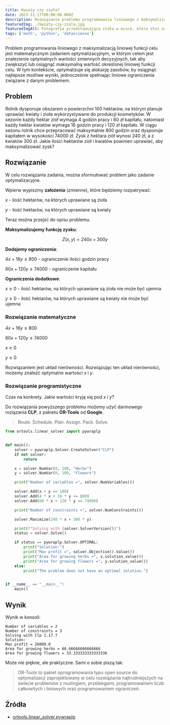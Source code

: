 ```yaml
---
title: Kwiaty czy zioła?
date: 2023-11-17T00:00:00.000Z
description: Rozwiązanie problemu programowania liniowego z maksymalizacją liniowej funkcji celu w kontekście uprawy kwiatów i ziół. Przedstawiiono kroki pozwalające na rozwiązanie zadania, wykorzystując matematyczną optymalizację. Problem został rozwiązany przy użyciu narzędzia CLP z pakietu OR-Tools od Google.
featuredImg: ./kwiaty-czy-ziola.jpg
featuredImgAlt: Fotografia przedstawiająca zioła w misce, która stoi na stole obsypanym kwiatami różnych roślin. Photo by Nia Ramirez on Unsplash.
tags: ['math', 'python', 'datascience']
---
```


Problem programowania liniowego z maksymalizacją liniowej funkcji celu jest matematycznym zadaniem optymalizacyjnym, w którym celem jest znalezienie optymalnych wartości zmiennych decyzyjnych, tak aby zwiększyć lub osiągnąć maksymalną wartość określonej liniowej funkcji celu. W tym kontekście, optymalizuje się alokację zasobów, by osiągnąć najlepsze możliwe wyniki, jednocześnie spełniając liniowe ograniczenia związane z danym problemem.

## Problem

Rolnik dysponuje obszarem o powierzchni 100 hektarów, na którym planuje uprawiać kwiaty i zioła wykorzystywane do produkcji kosmetyków. W sezonie każdy hektar ziół wymaga 4 godzin pracy i 60 zł kapitału, natomiast każdy hektar kwiatów wymaga 16 godzin pracy i 120 zł kapitału. W ciągu sezonu rolnik chce przepracować maksymalnie 800 godzin oraz dysponuje kapitałem w wysokości 74000 zł. Zysk z hektara ziół wynosi 240 zł, a z kwiatów 300 zł. Jakie ilości hektarów ziół i kwiatów powinien uprawiać, aby maksymalizować zysk?

## Rozwiązanie

W celu rozwiązania zadania, można sformułować problem jako zadanie optymalizacyjne.

Wpierw wypiszmy **założenia** (zmienne), które będziemy rozpatrywać:

$x$ - ilość hektarów, na których uprawiane są zioła

$y$ - ilość hektarów, na których uprawiane są kwiaty

Teraz można przejść do opisu problemu.

**Maksymalizujemy funkcję zysku**:

$$
Z(x, y) = 240x + 300y
$$

**Dodajemy ograniczenia**:

$4x + 16y \leq 800$ - ograniczenie ilości godzin pracy

$60x + 120y \leq 74000$ - ograniczenie kapitału

**Ograniczenia dodatkowe**:

$x \geq 0$ - ilość hektarów, na których uprawiane są zioła nie może być ujemna

$y \geq 0$ - ilość hektarów, na których uprawiane są kwiaty nie może być ujemna

### Rozwiązanie matematyczne

$4x + 16y \leq 800$

$60x + 120y \leq 74000$

$x \geq 0$

$y \geq 0$

Rozwiązaniem jest układ nierówności. Rozwiązując ten układ nierówności, możemy znaleźć optymalne wartości $x$ i $y$.

### Rozwiązanie programistyczne

Czas na konkrety. Jakie wartości kryją się pod $x$ i $y$?

Do rozwiązania powyższego problemu możemy użyć darmowego roziązania **CLP**, z pakietu **OR-Tools** od **Google**.

> Route. Schedule. Plan. Assign. Pack. Solve.

```python
from ortools.linear_solver import pywraplp


def main():
    solver = pywraplp.Solver.CreateSolver("CLP")
    if not solver:
        return

    x = solver.NumVar(0, 100, "Herbs")
    y = solver.NumVar(0, 100, "Flowers")

    print("Number of variables =", solver.NumVariables())

    solver.Add(x + y <= 100)
    solver.Add(4 * x + 16 * y <= 800)
    solver.Add(60 * x + 120 * y <= 74000)

    print("Number of constraints =", solver.NumConstraints())

    solver.Maximize(240 * x + 300 * y)

    print(f"Solving with {solver.SolverVersion()}")
    status = solver.Solve()

    if status == pywraplp.Solver.OPTIMAL:
        print("Solution:")
        print("Max profit =", solver.Objective().Value())
        print("Area for growing herbs =", x.solution_value())
        print("Area for growing flowers =", y.solution_value())
    else:
        print("The problem does not have an optimal solution.")


if __name__ == "__main__":
    main()
```

## Wynik

Wynik w konsoli:

```vim
Number of variables = 2
Number of constraints = 3
Solving with Clp 1.17.7
Solution:
Max profit = 26000.0
Area for growing herbs = 66.66666666666666
Area for growing flowers = 33.333333333333336
```

Może nie piękne, ale praktyczne. Sami o sobie piszą tak:

> OR-Tools to pakiet oprogramowania typu open source do optymalizacji zaprojektowany w celu rozwiązania najtrudniejszych na świecie problemów z routingiem, przebiegami, programowaniem liczb całkowitych i liniowych oraz programowaniem ograniczeń.

## Źródła

- [ortools.linear_solver.pywraplp](https://or-tools.github.io/docs/pdoc/ortools/linear_solver/pywraplp.html#Solver.CLP_LINEAR_PROGRAMMING)

